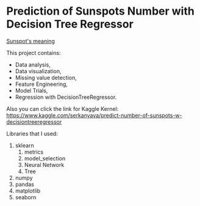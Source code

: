 # Prediction of Sunspots Number with Decision Tree Regressor
[Sunspot's meaning](https://en.wikipedia.org/wiki/Sunspot)

This project contains:
* Data analysis,
* Data visualization,
* Missing value detection,
* Feature Engineering,
* Model Trials,
* Regression with DecisionTreeRegressor.

Also you can click the link for Kaggle Kernel:   
https://www.kaggle.com/serkanyava/predict-number-of-sunspots-w-decisiontreeregressor

Libraries that I used:
1. sklearn
   1. metrics
   2. model_selection
   3. Neural Network
   4. Tree
2. numpy
3. pandas
4. matplotlib
5. seaborn
